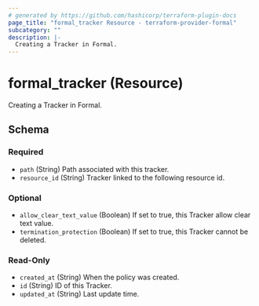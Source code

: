 ```yaml
---
# generated by https://github.com/hashicorp/terraform-plugin-docs
page_title: "formal_tracker Resource - terraform-provider-formal"
subcategory: ""
description: |-
  Creating a Tracker in Formal.
---
```


# formal_tracker (Resource)

Creating a Tracker in Formal.



<!-- schema generated by tfplugindocs -->
## Schema

### Required

- `path` (String) Path associated with this tracker.
- `resource_id` (String) Tracker linked to the following resource id.

### Optional

- `allow_clear_text_value` (Boolean) If set to true, this Tracker allow clear text value.
- `termination_protection` (Boolean) If set to true, this Tracker cannot be deleted.

### Read-Only

- `created_at` (String) When the policy was created.
- `id` (String) ID of this Tracker.
- `updated_at` (String) Last update time.

